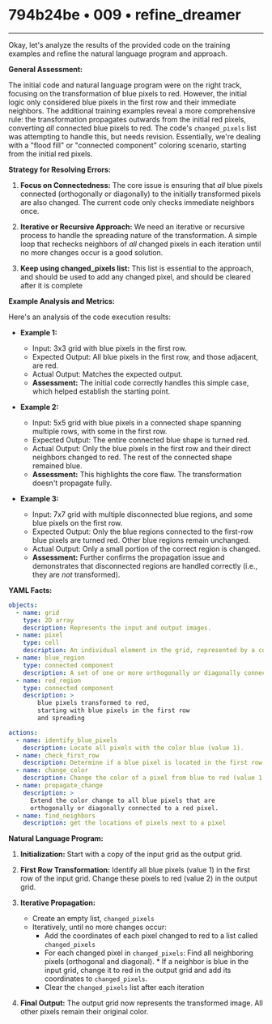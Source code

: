 # 794b24be • 009 • refine_dreamer

---
Okay, let's analyze the results of the provided code on the training examples and refine the natural language program and approach.

**General Assessment:**

The initial code and natural language program were on the right track, focusing on the transformation of blue pixels to red. However, the initial logic only considered blue pixels in the first row and their immediate neighbors. The additional training examples reveal a more comprehensive rule: the transformation propagates outwards from the initial red pixels, converting *all* connected blue pixels to red. The code's `changed_pixels` list was attempting to handle this, but needs revision. Essentially, we're dealing with a "flood fill" or "connected component" coloring scenario, starting from the initial red pixels.

**Strategy for Resolving Errors:**

1.  **Focus on Connectedness:** The core issue is ensuring that *all* blue pixels connected (orthogonally or diagonally) to the initially transformed pixels are also changed. The current code only checks immediate neighbors once.

2.  **Iterative or Recursive Approach:** We need an iterative or recursive process to handle the spreading nature of the transformation. A simple loop that rechecks neighbors of *all* changed pixels in each iteration until no more changes occur is a good solution.

3.  **Keep using changed_pixels list:** This list is essential to the approach,
    and should be used to add any changed pixel, and should be cleared after it
    is complete

**Example Analysis and Metrics:**

Here's an analysis of the code execution results:

*   **Example 1:**
    *   Input: 3x3 grid with blue pixels in the first row.
    *   Expected Output: All blue pixels in the first row, and those adjacent, are red.
    *   Actual Output: Matches the expected output.
    *   **Assessment:** The initial code correctly handles this simple case, which helped establish the starting point.

*   **Example 2:**
    *   Input: 5x5 grid with blue pixels in a connected shape spanning multiple rows, with some in the first row.
    *   Expected Output: The entire connected blue shape is turned red.
    *   Actual Output: Only the blue pixels in the first row and their direct neighbors changed to red. The rest of the connected shape remained blue.
    *   **Assessment:** This highlights the core flaw. The transformation doesn't propagate fully.

*   **Example 3:**
    *   Input: 7x7 grid with multiple disconnected blue regions, and some blue pixels on the first row.
    *   Expected Output: Only the blue regions connected to the first-row blue pixels are turned red. Other blue regions remain unchanged.
    *   Actual Output: Only a small portion of the correct region is changed.
    *   **Assessment:** Further confirms the propagation issue and demonstrates that disconnected regions are handled correctly (i.e., they are *not* transformed).

**YAML Facts:**

```yaml
objects:
  - name: grid
    type: 2D array
    description: Represents the input and output images.
  - name: pixel
    type: cell
    description: An individual element in the grid, represented by a color.
  - name: blue_region
    type: connected component
    description: A set of one or more orthogonally or diagonally connected blue pixels.
  - name: red_region
    type: connected component
    description: >
        blue pixels transformed to red,
        starting with blue pixels in the first row
        and spreading

actions:
  - name: identify_blue_pixels
    description: Locate all pixels with the color blue (value 1).
  - name: check_first_row
    description: Determine if a blue pixel is located in the first row of the grid.
  - name: change_color
    description: Change the color of a pixel from blue to red (value 1 to 2).
  - name: propagate_change
    description: >
      Extend the color change to all blue pixels that are
      orthogonally or diagonally connected to a red pixel.
  - name: find_neighbors
    description: get the locations of pixels next to a pixel
```

**Natural Language Program:**

1.  **Initialization:** Start with a copy of the input grid as the output grid.

2.  **First Row Transformation:** Identify all blue pixels (value 1) in the first row of the input grid. Change these pixels to red (value 2) in the output grid.

3.  **Iterative Propagation:**
    *   Create an empty list, `changed_pixels`
    *   Iteratively, until no more changes occur:
        *   Add the coordinates of each pixel changed to red to a list called `changed_pixels`
        *    For each changed pixel in `changed_pixels`:
                Find all neighboring pixels (orthogonal and diagonal).
            *   If a neighbor is blue in the input grid, change it to red in the output grid and add its coordinates to `changed_pixels`.
        *   Clear the `changed_pixels` list after each iteration

4.  **Final Output:** The output grid now represents the transformed image. All other pixels remain their original color.

